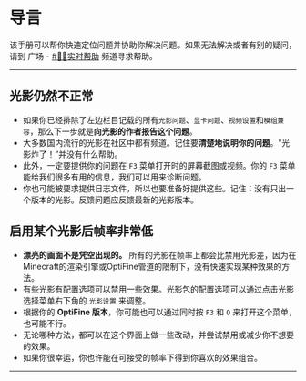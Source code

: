 # 导言

该手册可以帮你快速定位问题并协助你解决问题。如果无法解决或者有别的疑问，请到 广场 - [#👨‍🏫实时帮助](https://pd.qq.com/s/4mmo8vpqe) 频道寻求帮助。

---

## 光影仍然不正常

- 如果你已经排除了左边栏目记载的所有`光影问题`、`显卡问题`、`视频设置`和`模组兼容`，那么下一步就是**向光影的作者报告这个问题**。
- 大多数国内流行的光影在社区中都有频道。记住要**清楚地说明你的问题**。"光影炸了！”并没有什么帮助。
- 此外，一定要提供你的问题在 `F3` 菜单打开时的屏幕截图或视频。你的 `F3` 菜单能给我们很多有用的信息，我们可以用来诊断问题。
- 你也可能被要求提供日志文件，所以也要准备好提供这些。记住：没有只出一个版本的光影。反馈问题应反馈最新的光影版本。

## 启用某个光影后帧率非常低

- **漂亮的画面不是凭空出现的。** 所有的光影在帧率上都会比禁用光影差，因为在Minecraft的渲染引擎或OptiFine管道的限制下，没有快速实现某种效果的方法。
- 有些光影有配置选项可以禁用一些效果。光影包的配置选项可以通过点击光影选择菜单右下角的 `光影设置` 来调整。
- 根据你的 **OptiFine 版本**，你可能也可以通过同时按 `F3` 和 `O` 来打开这个菜单，也可能不行。
- 无论哪种方法，都可以在这个界面上做一些改动，并尝试禁用或减少你不想要的效果。
- 如果你很幸运，你也许能在可接受的帧率下得到你喜欢的效果组合。

---
